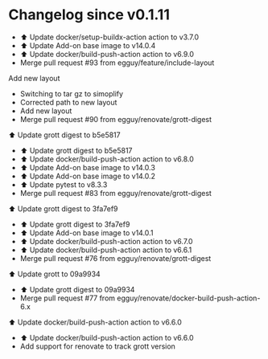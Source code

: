 # Changelog since v0.1.11
- ⬆️ Update docker/setup-buildx-action action to v3.7.0 
- ⬆️ Update Add-on base image to v14.0.4 
- ⬆️ Update docker/build-push-action action to v6.9.0 
- Merge pull request #93 from egguy/feature/include-layout

Add new layout 
- Switching to tar gz to simoplify 
- Corrected path to new layout 
- Add new layout 
- Merge pull request #90 from egguy/renovate/grott-digest

⬆️ Update grott digest to b5e5817 
- ⬆️ Update grott digest to b5e5817 
- ⬆️ Update docker/build-push-action action to v6.8.0 
- ⬆️ Update Add-on base image to v14.0.3 
- ⬆️ Update Add-on base image to v14.0.2 
- ⬆️ Update pytest to v8.3.3 
- Merge pull request #83 from egguy/renovate/grott-digest

⬆️ Update grott digest to 3fa7ef9 
- ⬆️ Update grott digest to 3fa7ef9 
- ⬆️ Update Add-on base image to v14.0.1 
- ⬆️ Update docker/build-push-action action to v6.7.0 
- ⬆️ Update docker/build-push-action action to v6.6.1 
- Merge pull request #76 from egguy/renovate/grott-digest

⬆️ Update grott to 09a9934 
- ⬆️ Update grott digest to 09a9934 
- Merge pull request #77 from egguy/renovate/docker-build-push-action-6.x

⬆️ Update docker/build-push-action action to v6.6.0 
- ⬆️ Update docker/build-push-action action to v6.6.0 
- Add support for renovate to track grott version 
